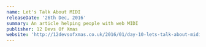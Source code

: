 ```yaml
---
name: Let's Talk About MIDI
releaseDate: '26th Dec, 2016'
summary: An article helping people with web MIDI
publisher: 12 Devs Of Xmas
website: 'http://12devsofxmas.co.uk/2016/01/day-10-lets-talk-about-midi/'
---
```


